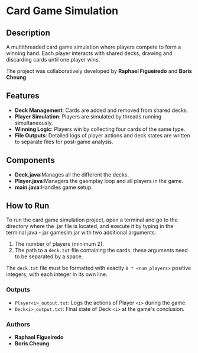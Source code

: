 # Card Game Simulation

## Description
A multithreaded card game simulation where players compete to form a winning hand. Each player interacts with shared decks, drawing and discarding cards until one player wins. 

The project was collaboratively developed by **Raphael Figueiredo** and **Boris Cheung**.

## Features
- **Deck Management**: Cards are added and removed from shared decks.
- **Player Simulation**: Players are simulated by threads running simultaneously.
- **Winning Logic**: Players win by collecting four cards of the same type.
- **File Outputs**: Detailed logs of player actions and deck states are written to separate files for post-game analysis.

## Components
- **Deck.java**:Manages all the different the decks.
- **Player.java**:Managers the gaemplay loop and all players in the game.
- **main.java**:Handles game setup.

## How to Run

To run the card game simulation project, open a terminal and go to the directory where the .jar file is located, and execute it by typing in the terminal java - jar gamesim.jar with two additional arguments:
1. The number of players (minimum 2).
2. The path to a `deck.txt` file containing the cards. these arguments need to be separated by a space.

The `deck.txt` file must be formatted with exactly `8 * <num_players>` positive integers, with each integer in its own line.


### Outputs
- `Player<i>_output.txt`: Logs the actions of Player `<i>` during the game.
- `Deck<i>_output.txt`: Final state of Deck `<i>` at the game's conclusion.

### Authors
- **Raphael Figueiredo**
- **Boris Cheung**


